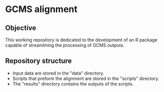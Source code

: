 <!-- pandoc README.md -f commonmark -t html -s -o README.html -->



# GCMS alignment 
## Objective

This working repository is dedicated to the development of an R package capable of streamlining the processing of GCMS outputs.


## Repository structure

* Input data are stored in the "data" directory.
* Scripts that preform the alignment are stored in the "scripts" directory.
* The "results" directory contains the outputs of the scripts.
